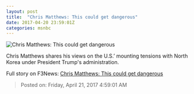 ```yaml
---
layout: post
title:  "Chris Matthews: This could get dangerous"
date: 2017-04-20 23:59:01Z
categories: msnbc
---
```


![Chris Matthews: This could get dangerous](http://media1.s-nbcnews.com/j/MSNBC/Components/Video/201704/2017-04-20T23-59-05-033Z--1280x720.video_1067x600.jpg)

Chris Matthews shares his views on the U.S.’ mounting tensions with North Korea under President Trump's administration.


Full story on F3News: [Chris Matthews: This could get dangerous](http://www.f3nws.com/n/tqNKqF)

> Posted on: Friday, April 21, 2017 4:59:01 AM
